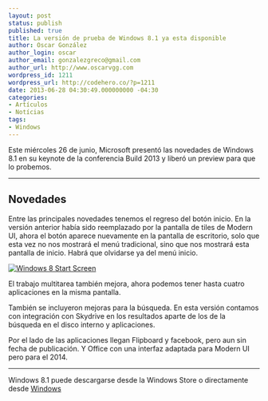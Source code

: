 ```yaml
---
layout: post
status: publish
published: true
title: La versión de prueba de Windows 8.1 ya esta disponible
author: Oscar González
author_login: oscar
author_email: gonzalezgreco@gmail.com
author_url: http://www.oscarvgg.com
wordpress_id: 1211
wordpress_url: http://codehero.co/?p=1211
date: 2013-06-28 04:30:49.000000000 -04:30
categories:
- Artículos
- Notícias
tags:
- Windows
---
```

<p>Este miércoles 26 de junio, Microsoft presentó las novedades de Windows 8.1 en su keynote de la conferencia Build 2013 y liberó un preview para que lo probemos.</p>

<hr />

<h2>Novedades</h2>

<p>Entre las principales novedades tenemos el regreso del botón inicio. En la versión anterior había sido reemplazado por la pantalla de tiles de Modern UI, ahora el botón aparece nuevamente en la pantalla de escritorio, solo que esta vez no nos mostrará el menú tradicional, sino que nos mostrará esta pantalla de inicio. Habrá que olvidarse ya del menú inicio.</p>

<p><a href="http://codehero.co/oc-content/uploads/2013/06/win81startscreen.jpg"><img src="http://codehero.co/oc-content/uploads/2013/06/win81startscreen.jpg" alt="Windows 8 Start Screen" class="aligncenter size-full wp-image-1219" /></a></p>

<p>El trabajo multitarea también mejora, ahora podemos tener hasta cuatro aplicaciones en la misma pantalla.</p>

<p>También se incluyeron mejoras para la búsqueda. En esta versión contamos con integración con Skydrive en los resultados aparte de los de la búsqueda en el disco interno y aplicaciones.</p>

<p>Por el lado de las aplicaciones llegan Flipboard y facebook, pero aun sin fecha de publicación. Y Office con una interfaz adaptada para Modern UI pero para el 2014.</p>

<hr />

<p>Windows 8.1 puede descargarse desde la Windows Store o directamente desde <a href="http://windows.microsoft.com/es-es/windows-8/preview">Windows</a></p>
